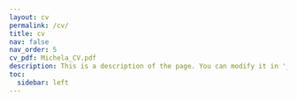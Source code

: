 ```yaml
---
layout: cv
permalink: /cv/
title: cv
nav: false
nav_order: 5
cv_pdf: Michela_CV.pdf
description: This is a description of the page. You can modify it in '_pages/cv.md'. You can also change or remove the top pdf download button.
toc:
  sidebar: left
---
```



